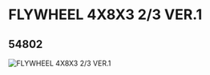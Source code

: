 # FLYWHEEL 4X8X3 2/3 VER.1
## 54802
![FLYWHEEL 4X8X3 2/3 VER.1](https://lc-www-live-s.legocdn.com/media/bricks/5/2/4285905.jpg)
